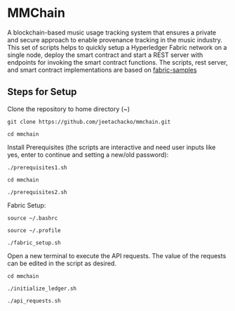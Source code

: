 # MMChain 

A blockchain-based music usage tracking system that ensures a private and secure approach to enable provenance tracking in the music industry. This set of scripts helps to quickly setup a Hyperledger Fabric network on a single node, deploy the smart contract and start a REST server with endpoints for invoking the smart contract functions. The scripts, rest server, and smart contract implementations are based on [fabric-samples](https://github.com/hyperledger/fabric-samples/tree/c04253d55407e5fe7217d4931738fe7273b4a8a5)

## Steps for Setup

Clone the repository to home directory (~)
```shell
git clone https://github.com/jeetachacko/mmchain.git
```
```shell
cd mmchain
```

Install Prerequisites (the scripts are interactive and need user inputs like yes, enter to continue and setting a new/old password):  
```shell
./prerequisites1.sh
```
```shell
cd mmchain
```
```shell
./prerequisites2.sh
```

Fabric Setup: 
```shell
source ~/.bashrc
```
```shell
source ~/.profile
```
```shell
./fabric_setup.sh
```
Open a new terminal to execute the API requests. The value of the requests can be edited in the script as desired.
```shell
cd mmchain
```
```shell
./initialize_ledger.sh
```
```shell
./api_requests.sh
```
